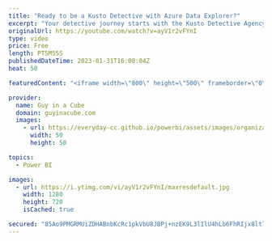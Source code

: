 ```yaml
---
title: "Ready to be a Kusto Detective with Azure Data Explorer?"
excerpt: "Your detective journey starts with the Kusto Detective Agency for Azure Data Explorer. This is a really fun way to learn the Kusto Query Languate (KQL)! Patrick gets you started! And, it's FREE!  Kusto Detective Agency: https://detective.kusto.io/  📢 Become a member: https://guyinacu.be/membership"
originalUrl: https://youtube.com/watch?v=ayV1r2vFYnI
type: video
price: Free
length: PT5M55S
publishedDateTime: 2023-01-31T16:00:04Z
heat: 50

featuredContent: "<iframe width=\"800\" height=\"500\" frameborder=\"0\" src=\"https://www.youtube.com/embed/ayV1r2vFYnI\" allow=\"accelerometer; autoplay; encrypted-media; gyroscope; picture-in-picture\" allowfullscreen></iframe>"

provider:
  name: Guy in a Cube
  domain: guyinacube.com
  images:
    - url: https://everyday-cc.github.io/powerbi/assets/images/organizations/guyinacube.com-50x50.jpg
      width: 50
      height: 50

topics:
  - Power BI

images:
  - url: https://i.ytimg.com/vi/ayV1r2vFYnI/maxresdefault.jpg
    width: 1280
    height: 720
    isCached: true

secured: "85Ao9PMGRMUiZDHABnbKcRc1pkVbU8JBPj+nzEK9L3lIlU4hLb6FhRIjx8lt7vDM0n1uSuAgJDBWvS/EBfZNKLgJacV3D4pER45V68DS03EboP2e/z9YOyT0IUgXwCgu/PZ8GoKxcg/NQqLsxQWtCA2fdsg2ZvPPOjRd8Kfz6u2DU6zvNeB4nfelH1Fwh65N7X05eAzax6noCN3pTInJFu/OoVeWg49AlMwSnFjOYmb4J14moNd3F2Ljubgb6HkUdnJ2SPqCLLY/f0FX5DQuTshRyyPT/0rXXQN/KRlK8irg7WpVWENapYeJDTa79gyulAt57VGwYjGmpHwEcQoaoVKW+6xNXikLu3sfUCIN3SlRmycQktSqWC9+1B/8rZ+A9wG3tzNDEbV3BMnmn187jMxtr7PprDZsf4Xb2n2zf1M=;G/aeSC0fA1lZHoMH5sQMIg=="
---
```


